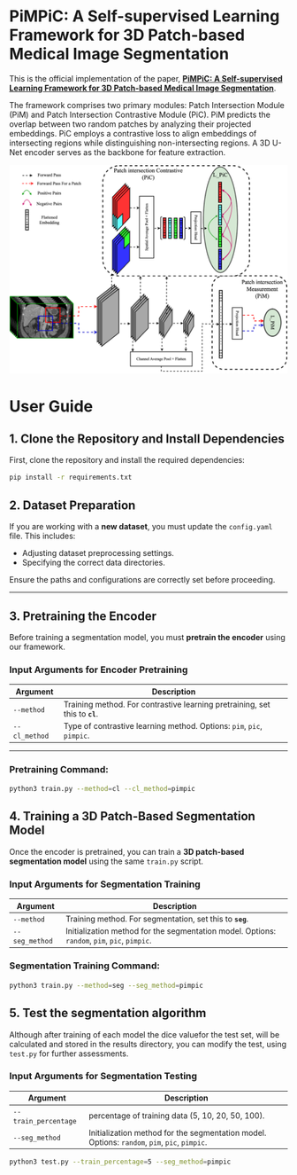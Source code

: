 # PiMPiC: A Self-supervised Learning Framework for 3D Patch-based Medical Image Segmentation

This is the official implementation of the paper, **<u>PiMPiC: A Self-supervised Learning Framework for 3D Patch-based Medical Image Segmentation</u>**.


The framework comprises two primary modules: Patch Intersection Module (PiM) and Patch Intersection Contrastive Module (PiC). PiM predicts the overlap between two random patches by analyzing their projected embeddings. PiC employs a contrastive loss to align embeddings of intersecting regions while distinguishing non-intersecting regions. A 3D U-Net encoder serves as the backbone for feature extraction.

![Overall method description.](figures/method.png)




# **User Guide**

## **1. Clone the Repository and Install Dependencies**
First, clone the repository and install the required dependencies:

```sh
pip install -r requirements.txt
```

## **2. Dataset Preparation**
If you are working with a **new dataset**, you must update the `config.yaml` file. This includes:
- Adjusting dataset preprocessing settings.
- Specifying the correct data directories.

Ensure the paths and configurations are correctly set before proceeding.

---

## **3. Pretraining the Encoder**
Before training a segmentation model, you must **pretrain the encoder** using our framework.
### **Input Arguments for Encoder Pretraining**
| Argument      | Description |
|--------------|------------|
| `--method`   | Training method. For contrastive learning pretraining, set this to **`cl`**. |
| `--cl_method` | Type of contrastive learning method. Options: `pim`, `pic`, `pimpic`. |

---

### **Pretraining Command:**
```sh
python3 train.py --method=cl --cl_method=pimpic
```

## **4. Training a 3D Patch-Based Segmentation Model**
Once the encoder is pretrained, you can train a **3D patch-based segmentation model** using the same `train.py` script.

### **Input Arguments for Segmentation Training**
| Argument      | Description |
|--------------|------------|
| `--method`   | Training method. For segmentation, set this to **`seg`**. |
| `--seg_method` | Initialization method for the segmentation model. Options: `random`, `pim`, `pic`, `pimpic`. |


### **Segmentation Training Command:**
```sh
python3 train.py --method=seg --seg_method=pimpic
```

## **5. Test the segmentation algorithm**
Although after training of each model the dice valuefor the test set, will be calculated and stored in the results directory, you can modify the test, using `test.py` for further assessments.
### **Input Arguments for Segmentation Testing**
| Argument      | Description |
|--------------|------------|
| `--train_percentage`   | percentage of training data (5, 10, 20, 50, 100). |
| `--seg_method` | Initialization method for the segmentation model. Options: `random`, `pim`, `pic`, `pimpic`. |

```sh
python3 test.py --train_percentage=5 --seg_method=pimpic
```